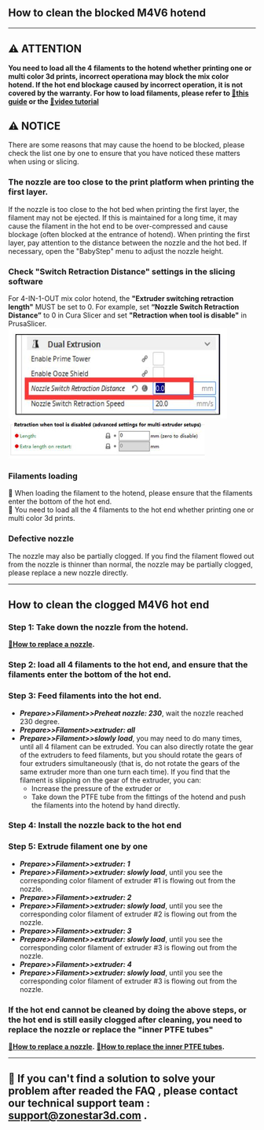 ## How to clean the blocked M4V6 hotend

-----
## :warning: ATTENTION
**You need to load all the 4 filaments to the hotend whether printing one or multi color 3d prints, incorrect operationa may block the mix color hotend. If the hot end blockage caused by incorrect operation, it is not covered by the warranty. 
For how to load filaments, please refer to [:book:this guide](https://github.com/ZONESTAR3D/Z8P/blob/main/Z8P-MK2/2-Operation_Guide/readme.md#load-filaments) or the [:movie_camera:video tutorial](https://youtu.be/-47yB95uIxI)**    
## :warning: NOTICE
There are some reasons that may cause the hoend to be blocked, please check the list one by one to ensure that you have noticed these matters when using or slicing.
### The nozzle are too close to the print platform when printing the first layer.
If the nozzle is too close to the hot bed when printing the first layer, the filament may not be ejected. If this is maintained for a long time, it may cause the filament in the hot end to be over-compressed and cause blockage (often blocked at the entrance of hotend). When printing the first layer, pay attention to the distance between the nozzle and the hot bed. If necessary, open the "BabyStep" menu to adjust the nozzle height.
### Check "Switch Retraction Distance" settings in the slicing software
For 4-IN-1-OUT mix color hotend, the **"Extruder switching retraction length"** MUST be set to 0. For example, set **“Nozzle Switch Retraction Distance”** to 0 in Cura Slicer and set **"Retraction when tool is disable"** in PrusaSlicer.  
![](./1.jpg) ![](./2.jpg)
### Filaments loading
:pushpin: When loading the filament to the hotend, please ensure that the filaments enter the bottom of the hot end.    
:pushpin: You need to load all the 4 filaments to the hot end whether printing one or multi color 3d prints.
### Defective nozzle  
The nozzle may also be partially clogged. If you find the filament flowed out from the nozzle is thinner than normal, the nozzle may be partially clogged, please replace a new nozzle directly.  

------
## How to clean the clogged M4V6 hot end
### Step 1: Take down the nozzle from the hotend.
**[:movie_camera:How to replace a nozzle](https://youtu.be/L5VRyEbsJvM).**
### Step 2: load all 4 filaments to the hot end, and ensure that the filaments enter the bottom of the hot end.
### Step 3: Feed filaments into the hot end.
- ***Prepare>>Filament>>Preheat nozzle: 230***, wait the nozzle reached 230 degree.
- ***Prepare>>Filament>>extruder: all***
- ***Prepare>>Filament>>slowly load***, you may need to do many times, until all 4 filament can be extruded.
You can also directly rotate the gear of the extruders to feed filaments, but you should rotate the gears of four extruders simultaneously (that is, do not rotate the gears of the same extruder more than one turn each time). 
If you find that the filament is slipping on the gear of the extruder, you can:
    - Increase the pressure of the extruder or 
    - Take down the PTFE tube from the fittings of the hotend and push the filaments into the hotend by hand directly.
### Step 4: Install the nozzle back to the hot end
### Step 5: Extrude filament one by one
- ***Prepare>>Filament>>extruder: 1***
- ***Prepare>>Filament>>extruder: slowly load***, until you see the corresponding color filament of extruder #1 is flowing out from the nozzle.
- ***Prepare>>Filament>>extruder: 2***
- ***Prepare>>Filament>>extruder: slowly load***, until you see the corresponding color filament of extruder #2 is flowing out from the nozzle.
- ***Prepare>>Filament>>extruder: 3***
- ***Prepare>>Filament>>extruder: slowly load***, until you see the corresponding color filament of extruder #3 is flowing out from the nozzle.
- ***Prepare>>Filament>>extruder: 4***
- ***Prepare>>Filament>>extruder: slowly load***, until you see the corresponding color filament of extruder #3 is flowing out from the nozzle.

### If the hot end cannot be cleaned by doing the above steps, or the hot end is still easily clogged after cleaning, you need to replace the nozzle or replace the "inner PTFE tubes"
**[:movie_camera:How to replace a nozzle](https://youtu.be/L5VRyEbsJvM).**
**[:book:How to replace the inner PTFE tubes](https://github.com/ZONESTAR3D/Upgrade-kit-guide/blob/main/HOTEND/M4%20%204-IN-1-OUT%20Mixing%20Color%20Hotend/M4_V6/readme.md#how-to-replace-of-the-inner-ptfe-tubes).**

--------
## :email: If you can't find a solution to solve your problem after readed the FAQ , please contact our technical support team : support@zonestar3d.com .



